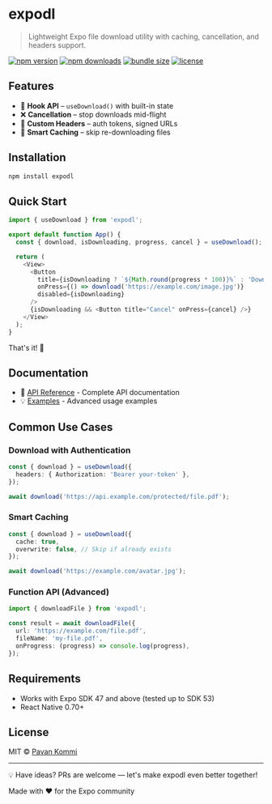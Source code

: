 # expodl

> Lightweight Expo file download utility with caching, cancellation, and headers support.

[![npm version](https://badge.fury.io/js/expodl.svg)](https://www.npmjs.com/package/expodl)
[![npm downloads](https://img.shields.io/npm/dm/expodl.svg)](https://www.npmjs.com/package/expodl)
[![bundle size](https://img.shields.io/bundlephobia/minzip/expodl)](https://bundlephobia.com/package/expodl)
[![license](https://img.shields.io/npm/l/expodl.svg)](https://github.com/pavankommi/expodl/blob/main/LICENSE)

## Features

- 🎣 **Hook API** – `useDownload()` with built-in state
- ❌ **Cancellation** – stop downloads mid-flight
- 🔐 **Custom Headers** – auth tokens, signed URLs
- 💾 **Smart Caching** – skip re-downloading files

## Installation

```sh
npm install expodl
```

## Quick Start

```typescript
import { useDownload } from 'expodl';

export default function App() {
  const { download, isDownloading, progress, cancel } = useDownload();

  return (
    <View>
      <Button
        title={isDownloading ? `${Math.round(progress * 100)}%` : 'Download'}
        onPress={() => download('https://example.com/image.jpg')}
        disabled={isDownloading}
      />
      {isDownloading && <Button title="Cancel" onPress={cancel} />}
    </View>
  );
}
```

That's it! 🎉

## Documentation

- 📖 [API Reference](./docs/api.md) - Complete API documentation
- 💡 [Examples](./docs/examples.md) - Advanced usage examples

## Common Use Cases

### Download with Authentication

```typescript
const { download } = useDownload({
  headers: { Authorization: 'Bearer your-token' },
});

await download('https://api.example.com/protected/file.pdf');
```

### Smart Caching

```typescript
const { download } = useDownload({
  cache: true,
  overwrite: false, // Skip if already exists
});

await download('https://example.com/avatar.jpg');
```

### Function API (Advanced)

```typescript
import { downloadFile } from 'expodl';

const result = await downloadFile({
  url: 'https://example.com/file.pdf',
  fileName: 'my-file.pdf',
  onProgress: (progress) => console.log(progress),
});
```

## Requirements

- Works with Expo SDK 47 and above (tested up to SDK 53)
- React Native 0.70+

## License

MIT © [Pavan Kommi](https://github.com/pavankommi)

---

💡 Have ideas? PRs are welcome — let's make expodl even better together!

Made with ❤️ for the Expo community
